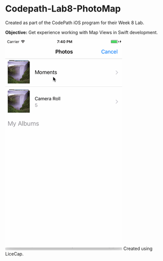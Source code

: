 # Codepath-Lab8-PhotoMap
Created as part of the CodePath iOS program for their Week 8 Lab.


**Objective:** Get experience working with Map Views in Swift development.

<img src="./use-case-playthrough.gif" alt="Use case playthrough GIF" />
Created using LiceCap.
